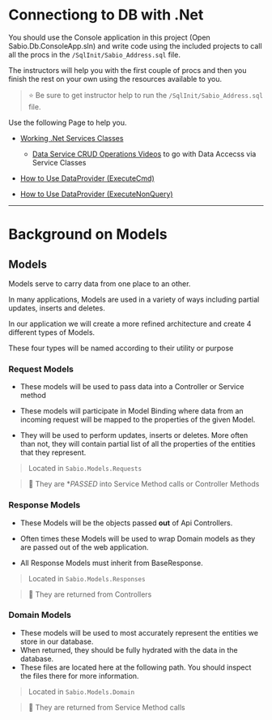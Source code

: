 # Connectiong to DB with .Net

You should use the Console application in this project (Open Sabio.Db.ConsoleApp.sln) 
and write code using the included projects to call all the procs in the `/SqlInit/Sabio_Address.sql` file.

The instructors will help you with the first couple of procs and then you finish the rest on your own using the resources available to you.

> :star: Be sure to get instructor help to run the `/SqlInit/Sabio_Address.sql` file.

Use the following Page to help you.

- [Working .Net Services Classes](https://github.com/sabiocode/wiki/blob/master/dotnet/data-access/service-class.md)

  - [Data Service CRUD Operations Videos](https://training.sabio.la/courses/c/lectures/8571457) to go with Data Accecss via Service Classes

    

- [How to Use DataProvider (ExecuteCmd)](https://github.com/sabiocode/wiki/blob/master/dotnet/data-access/DataProvider/DataProvider-ExecuteCmd.md)

- [How to Use DataProvider (ExecuteNonQuery)](https://github.com/sabiocode/wiki/blob/master/dotnet/data-access/DataProvider/DataProvider-ExecuteNonQuery.md)

---

# Background on Models


## Models

Models serve to carry data from one place to an other.

In many applications, Models are used in a variety of ways including partial updates, inserts and deletes.

In our application we will create a more refined architecture and create 4 different types of Models.

These four types will be named according to their utility or purpose

### Request Models
- These models will be used to pass data into a Controller or Service method 

- These models will participate in Model Binding where data from an incoming request will be mapped to the properties of the given Model. 

- They will be used to perform updates, inserts or deletes. More often than not, they will contain partial list of all the properties of the entities that they represent.

> Located in `Sabio.Models.Requests`

> :key: They are **PASSED* into Service Method calls or Controller Methods

### Response Models
- These Models will be the objects passed **out** of Api Controllers. 

- Often times these Models will be used to wrap Domain models as they are passed out of the web application.

- All Response Models must inherit from BaseResponse.

> Located in `Sabio.Models.Responses`

> :key: They are returned from Controllers

### Domain Models
- These models will be used to most accurately represent the entities we store in our database. 
- When returned, they should be fully hydrated with the data in the database.
- These files are located here at the following path. You should inspect the files there for more information.

> Located in `Sabio.Models.Domain`

> :key: They are returned from Service Method calls
